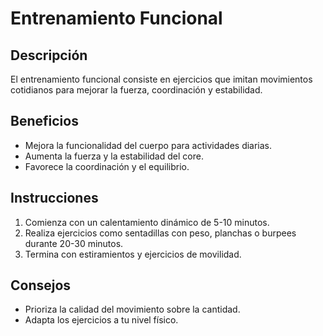 # Entrenamiento Funcional

## Descripción
El entrenamiento funcional consiste en ejercicios que imitan movimientos cotidianos para mejorar la fuerza, coordinación y estabilidad.

## Beneficios
- Mejora la funcionalidad del cuerpo para actividades diarias.
- Aumenta la fuerza y la estabilidad del core.
- Favorece la coordinación y el equilibrio.

## Instrucciones
1. Comienza con un calentamiento dinámico de 5-10 minutos.
2. Realiza ejercicios como sentadillas con peso, planchas o burpees durante 20-30 minutos.
3. Termina con estiramientos y ejercicios de movilidad.

## Consejos
- Prioriza la calidad del movimiento sobre la cantidad.
- Adapta los ejercicios a tu nivel físico.